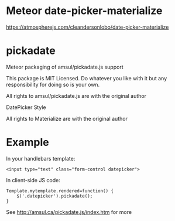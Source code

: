Meteor date-picker-materialize
============

https://atmospherejs.com/cleandersonlobo/date-picker-materialize


pickadate
============

Meteor packaging of amsul/pickadate.js support

This package is MIT Licensed. Do whatever you like with it but any responsibility for doing so is your own.

All rights to amsul/pickadate.js are with the original author

DatePicker Style

All rights to Materialize are with the original author

Example
============
In your handlebars template:

    <input type="text" class="form-control datepicker">

In client-side JS code:

    Template.mytemplate.rendered=function() {
    	$('.datepicker').pickadate();
    }

See http://amsul.ca/pickadate.js/index.htm for more
